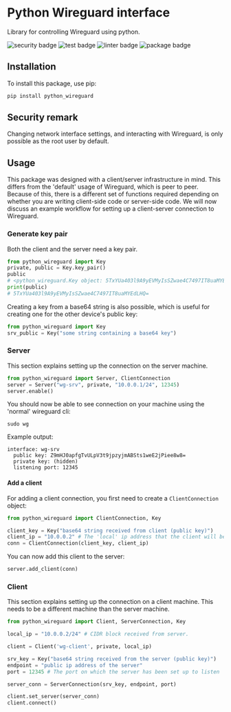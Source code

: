 # Python Wireguard interface
Library for controlling Wireguard using python.

![security badge](https://github.com/jarnoaxel/python-wireguard/actions/workflows/codeql-analysis.yml/badge.svg)
![test badge](https://github.com/jarnoaxel/python-wireguard/actions/workflows/build-test.yml/badge.svg)
![linter badge](https://github.com/jarnoaxel/python-wireguard/actions/workflows/pylint.yml/badge.svg)
![package badge](https://github.com/jarnoaxel/python-wireguard/actions/workflows/python-publish.yml/badge.svg)

## Installation
To install this package, use pip:

```bash
pip install python_wireguard
```

## Security remark
Changing network interface settings, and interacting with Wireguard, is only possible as the root user by default.

## Usage
This package was designed with a client/server infrastructure in mind. This differs from the 'default' usage of Wireguard, which is peer to peer. Because of this, there is a different set of functions required depending on whether you are writing client-side code or server-side code. We will now discuss an example workflow for setting up a client-server connection to Wireguard.

### Generate key pair
Both the client and the server need a key pair.

```python
from python_wireguard import Key
private, public = Key.key_pair()
public
# <python_wireguard.Key object: 5TxYUa403l9A9yEVMyIsSZwae4C7497IT8uaMYEdLHQ=>
print(public)
# 5TxYUa403l9A9yEVMyIsSZwae4C7497IT8uaMYEdLHQ=
```

Creating a key from a base64 string is also possible, which is useful for creating one for the other device's public key:
```python
from python_wireguard import Key
srv_public = Key("some string containing a base64 key")
```

### Server
This section explains setting up the connection on the server machine.

```python
from python_wireguard import Server, ClientConnection
server = Server("wg-srv", private, "10.0.0.1/24", 12345)
server.enable()
```
You should now be able to see connection on your machine using the 'normal' wireguard cli:
```shell
sudo wg
```
Example output:
```
interface: wg-srv
  public key: Z9mHJ0apfgTvULpV3t9jpzyjmABSts1weE2jPiee8w8=
  private key: (hidden)
  listening port: 12345
```
#### Add a client
For adding a client connection, you first need to create a `ClientConnection` object:
```python
from python_wireguard import ClientConnection, Key

client_key = Key("base64 string received from client (public key)")
client_ip = "10.0.0.2" # The 'local' ip address that the client will be assigned.
conn = ClientConnection(client_key, client_ip)
```

You can now add this client to the server:
```python
server.add_client(conn)
```

### Client
This section explains setting up the connection on a client machine. This needs to be a different machine than the server machine.
```python
from python_wireguard import Client, ServerConnection, Key

local_ip = "10.0.0.2/24" # CIDR block received from server.

client = Client('wg-client', private, local_ip)

srv_key = Key("base64 string received from the server (public key)")
endpoint = "public ip address of the server"
port = 12345 # The port on which the server has been set up to listen

server_conn = ServerConnection(srv_key, endpoint, port)

client.set_server(server_conn)
client.connect()
```
